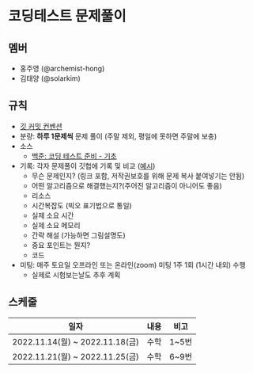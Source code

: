 # 코딩테스트 문제풀이

## 멤버
- 홍주영 (@archemist-hong)
- 김태양 (@solarkim)

## 규칙
- [깃 커밋 컨벤션](https://motley-dry-934.notion.site/ECL-Git-Flow-e5fed1b7b7074b498363b97ab89d3c9a)
- 분량: **하루 1문제씩** 문제 풀이 (주말 제외, 평일에 못하면 주말에 보충)
- 소스
    - [백준: 코딩 테스트 준비 - 기초](https://code.plus/course/51)
- 기록: 각자 문제풀이 깃헙에 기록 및 비교 ([예시](./Example.md))
    - 무슨 문제인지? (링크 포함, 저작권보호를 위해 문제 복사 붙여넣기는 안됨)
    - 어떤 알고리즘으로 해결했는지?(주어진 알고리즘이 아니어도 좋음)
    - 리소스
    - 시간복잡도 (빅오 표기법으로 통일)
    - 실제 소요 시간
    - 실제 소요 메모리
    - 간략 해설 (가능하면 그림설명도)
    - 중요 포인트는 뭔지?
    - 코드
- 미팅: 매주 토요일 오프라인 또는 온라인(zoom) 미팅 1주 1회 (1시간 내외) 수행
    - 실제로 시험보는날도 추후 계획

## 스케줄
|일자|내용|비고|
|------|---|---|
|2022.11.14(월) ~ 2022.11.18(금)|수학|1~5번|
|2022.11.21(월) ~ 2022.11.25(금)|수학|6~9번|
